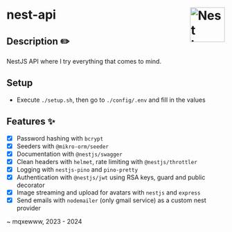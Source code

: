 # nest-api <img href="https://github.com/mqxewww/nest-api" src="https://nestjs.com/img/logo-small.svg" width="80px" alt="Nest logo" align="right">

## Description :pencil2:

NestJS API where I try everything that comes to mind.

## Setup

- Execute `./setup.sh`, then go to `./config/.env` and fill in the values

## Features :sparkles:

- [x] Password hashing with `bcrypt`
- [x] Seeders with `@mikro-orm/seeder`
- [x] Documentation with `@nestjs/swagger`
- [x] Clean headers with `helmet`, rate limiting with `@nestjs/throttler`
- [x] Logging with `nestjs-pino` and `pino-pretty`
- [x] Authentication with `@nestjs/jwt` using RSA keys, guard and public decorator
- [x] Image streaming and upload for avatars with `nestjs` and `express`
- [x] Send emails with `nodemailer` (only gmail service) as a custom nest provider

~ mqxewww, 2023 - 2024
